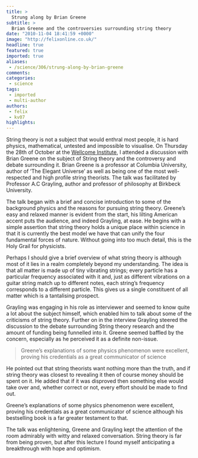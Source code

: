 ```yaml
---
title: >
  Strung along by Brian Greene
subtitle: >
  Brian Greene and the controversies surrounding string theory
date: "2010-11-04 18:41:59 +0000"
image: "http://felixonline.co.uk/"
headline: true
featured: true
imported: true
aliases:
 - /science/306/strung-along-by-brian-greene
comments:
categories:
 - science
tags:
 - imported
 - multi-author
authors:
 - felix
 - kv07
highlights:
---
```


String theory is not a subject that would enthral most people, it is hard physics, mathematical, untested and impossible to visualise. On Thursday the 28th of October at the [Wellcome Institute](http://www.wellcome.ac.uk/), I attended a discussion with Brian Greene on the subject of String theory and the controversy and debate surrounding it. Brian Greene is a professor at Columbia University, author of ‘The Elegant Universe’ as well as being one of the most well-respected and high profile string theorists. The talk was facilitated by Professor A.C Grayling, author and professor of philosophy at Birkbeck University.

The talk began with a brief and concise introduction to some of the background physics and the reasons for pursuing string theory. Greene’s easy and relaxed manner is evident from the start, his lilting American accent puts the audience, and indeed Grayling, at ease. He begins with a simple assertion that string theory holds a unique place within science in that it is currently the best model we have that can unify the four fundamental forces of nature. Without going into too much detail, this is the Holy Grail for physicists.

Perhaps I should give a brief overview of what string theory is although most of it lies in a realm completely beyond my understanding. The idea is that all matter is made up of tiny vibrating strings; every particle has a particular frequency associated with it and, just as different vibrations on a guitar string match up to different notes, each string’s frequency corresponds to a different particle. This gives us a single constituent of all matter which is a tantalising prospect.

Grayling was engaging in his role as interviewer and seemed to know quite a lot about the subject himself, which enabled him to talk about some of the criticisms of string theory. Further on in the interview Grayling steered the discussion to the debate surrounding String theory research and the amount of funding being funnelled into it. Greene seemed baffled by the concern, especially as he perceived it as a definite non-issue.

> Greene’s explanations of some physics phenomenon were excellent, proving his credentials as a great communicator of science

He pointed out that string theorists want nothing more than the truth, and if string theory was closest to revealing it then of course money should be spent on it. He added that if it was disproved then something else would take over and, whether correct or not, every effort should be made to find out.

Greene’s explanations of some physics phenomenon were excellent, proving his credentials as a great communicator of science although his bestselling book is a far greater testament to that.

The talk was enlightening, Greene and Grayling kept the attention of the room admirably with witty and relaxed conversation. String theory is far from being proven, but after this lecture I found myself anticipating a breakthrough with hope and optimism.
